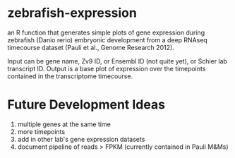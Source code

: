 # zebrafish-expression

an R function that generates simple plots of gene expression during zebrafish (Danio rerio) embryonic development from a deep RNAseq timecourse dataset (Pauli et al., Genome Research 2012).

Input can be gene name, Zv9 ID, or Ensembl ID (not quite yet), or Schier lab transcript ID.
Output is a base plot of expression over the timepoints contained in the transcriptome timecourse.

# Future Development Ideas

1. multiple genes at the same time
2. more timepoints
3. add in other lab's gene expression datasets
4. document pipeline of reads > FPKM (currently contained in Pauli M&Ms)

